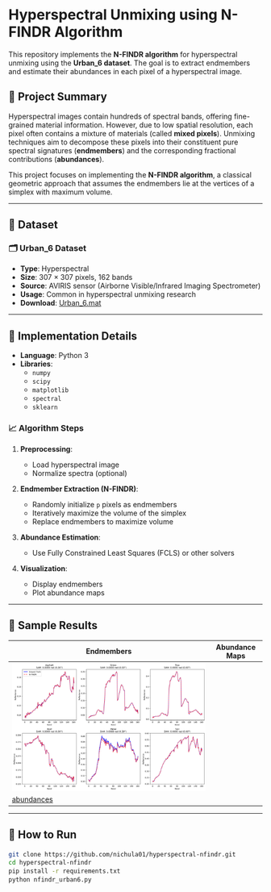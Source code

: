 # Hyperspectral Unmixing using N-FINDR Algorithm

This repository implements the **N-FINDR algorithm** for hyperspectral unmixing using the **Urban_6 dataset**. The goal is to extract endmembers and estimate their abundances in each pixel of a hyperspectral image.

## 📌 Project Summary

Hyperspectral images contain hundreds of spectral bands, offering fine-grained material information. However, due to low spatial resolution, each pixel often contains a mixture of materials (called **mixed pixels**). Unmixing techniques aim to decompose these pixels into their constituent pure spectral signatures (**endmembers**) and the corresponding fractional contributions (**abundances**).

This project focuses on implementing the **N-FINDR algorithm**, a classical geometric approach that assumes the endmembers lie at the vertices of a simplex with maximum volume.

---

## 📂 Dataset

### 🗂 Urban_6 Dataset

- **Type**: Hyperspectral
- **Size**: 307 × 307 pixels, 162 bands
- **Source**: AVIRIS sensor (Airborne Visible/Infrared Imaging Spectrometer)
- **Usage**: Common in hyperspectral unmixing research
- **Download**: [Urban_6.mat](https://www.ehu.eus/ccwintco/index.php/Hyperspectral_Remote_Sensing_Scenes)

---

## 🚀 Implementation Details

- **Language**: Python 3
- **Libraries**:
  - `numpy`
  - `scipy`
  - `matplotlib`
  - `spectral`
  - `sklearn`

### 📈 Algorithm Steps

1. **Preprocessing**:
   - Load hyperspectral image
   - Normalize spectra (optional)

2. **Endmember Extraction (N-FINDR)**:
   - Randomly initialize `p` pixels as endmembers
   - Iteratively maximize the volume of the simplex
   - Replace endmembers to maximize volume

3. **Abundance Estimation**:
   - Use Fully Constrained Least Squares (FCLS) or other solvers

4. **Visualization**:
   - Display endmembers
   - Plot abundance maps

---

## 📸 Sample Results

| Endmembers | Abundance Maps |
|------------|----------------|
| ![endmembers](endmembers.png) 
|[abundances](abundance_maps.png) |



---

## 🧪 How to Run

```bash
git clone https://github.com/nichula01/hyperspectral-nfindr.git
cd hyperspectral-nfindr
pip install -r requirements.txt
python nfindr_urban6.py
